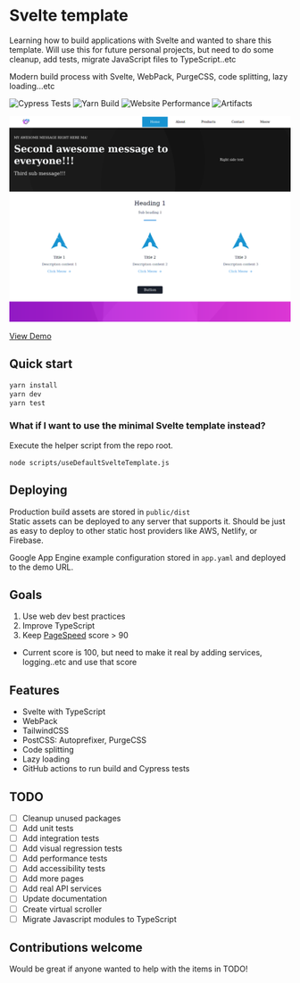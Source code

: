 # Svelte template

Learning how to build applications with Svelte and wanted to share this template. Will use this for future personal projects, but need to do some cleanup, add tests, migrate JavaScript files to TypeScript..etc

Modern build process with Svelte, WebPack, PurgeCSS, code splitting, lazy loading...etc

![Cypress Tests](https://github.com/NazimAli2017/svelte-template/workflows/Cypress%20Tests/badge.svg)
![Yarn Build](https://github.com/NazimAli2017/svelte-template/workflows/Yarn%20Build/badge.svg?branch=master)
![Website Performance](https://github.com/NazimAli2017/svelte-template/workflows/Website%20Performance/badge.svg)
![Artifacts](https://github.com/NazimAli2017/svelte-template/workflows/Artifacts/badge.svg)

![Screenshot](screenshot.png)

[View Demo](https://source-285017.uc.r.appspot.com/)

## Quick start

```
yarn install
yarn dev
yarn test
```

### What if I want to use the minimal Svelte template instead?

Execute the helper script from the repo root.

```
node scripts/useDefaultSvelteTemplate.js
```

## Deploying

Production build assets are stored in `public/dist`  
Static assets can be deployed to any server that supports it. Should be just as easy to deploy to other static host providers like AWS, Netlify, or Firebase.

Google App Engine example configuration stored in `app.yaml` and deployed to the demo URL.

## Goals

1. Use web dev best practices
2. Improve TypeScript
3. Keep [PageSpeed](https://developers.google.com/speed/pagespeed/insights/?url=https%3A%2F%2Fsource-285017.uc.r.appspot.com%2F) score > 90

- Current score is 100, but need to make it real by adding services, logging..etc and use that score

## Features

- Svelte with TypeScript
- WebPack
- TailwindCSS
- PostCSS: Autoprefixer, PurgeCSS
- Code splitting
- Lazy loading
- GitHub actions to run build and Cypress tests

## TODO

- [ ] Cleanup unused packages
- [ ] Add unit tests
- [ ] Add integration tests
- [ ] Add visual regression tests
- [ ] Add performance tests
- [ ] Add accessibility tests
- [ ] Add more pages
- [ ] Add real API services
- [ ] Update documentation
- [ ] Create virtual scroller
- [ ] Migrate Javascript modules to TypeScript

## Contributions welcome

Would be great if anyone wanted to help with the items in TODO!
